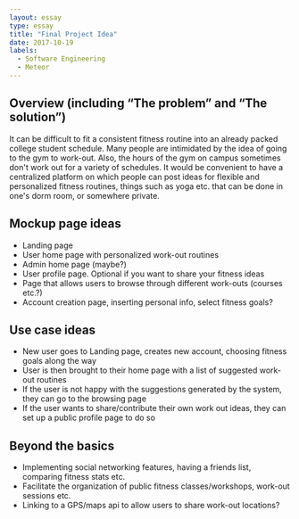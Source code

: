 ```yaml
---
layout: essay
type: essay
title: "Final Project Idea"
date: 2017-10-19
labels:
  - Software Engineering
  - Meteor
---
```


<h2>Overview (including “The problem” and “The solution”)</h2>
It can be difficult to fit a consistent fitness routine into an already packed college student schedule. Many people are intimidated by the idea of going to the gym to work-out. Also, the hours of the gym on campus sometimes don't work out for a variety of schedules. It would be convenient to have a centralized platform on which people can post ideas for flexible and personalized fitness routines, things such as yoga etc. that can be done in one's dorm room, or somewhere private.

<h2>Mockup page ideas</h2>
<ul>
  <li>Landing page</li>
  <li>User home page with personalized work-out routines</li>
  <li>Admin home page (maybe?)</li>
  <li>User profile page. Optional if you want to share your fitness ideas</li>
  <li>Page that allows users to browse through different work-outs (courses etc.?)</li>
  <li>Account creation page, inserting personal info, select fitness goals?</li>
</ul>

<h2>Use case ideas</h2>
<ul>
  <li>New user goes to Landing page, creates new account, choosing fitness goals along the way</li>
  <li>User is then brought to their home page with a list of suggested work-out routines</li>
  <li>If the user is not happy with the suggestions generated by the system, they can go to the browsing page</li>
  <li>If the user wants to share/contribute their own work out ideas, they can set up a public profile page to do so</li>
</ul>

<h2>Beyond the basics</h2>
<ul>
  <li>Implementing social networking features, having a friends list, comparing fitness stats etc.</li>
  <li>Facilitate the organization of public fitness classes/workshops, work-out sessions etc.</li>
  <li>Linking to a GPS/maps api to allow users to share work-out locations?</li>
</ul>
